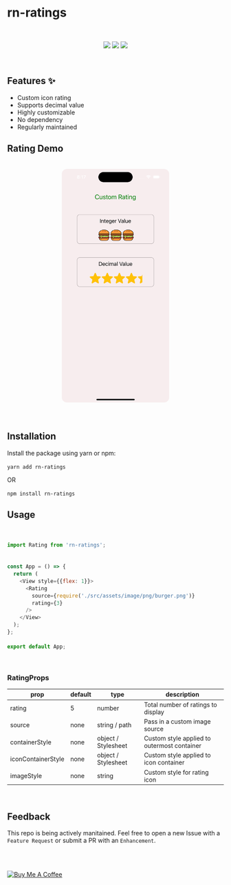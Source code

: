 # rn-ratings
<br>

<p align="center">
<img src="https://img.shields.io/badge/npm-1.0.2-blue">
<img src="https://img.shields.io/badge/downloads-100%2Fmonth-green">
<img src="https://img.shields.io/badge/types-included-purple">
</p>

<br>

## Features ✨

- Custom icon rating
- Supports decimal value
- Highly customizable
- No dependency
- Regularly maintained
 


## Rating Demo
<br>
<div style="flex-direction: row" align="center" >
  <img style="border-radius : 12px" src="./resources/img/demo.png" width="250">
</div>

<br>
<br>

## Installation

Install the package using yarn or npm:

```yarn add rn-ratings```

  OR
  
```npm install rn-ratings```

## Usage

<br>

``` js
import Rating from 'rn-ratings';


const App = () => {
  return (
    <View style={{flex: 1}}>
      <Rating
        source={require('./src/assets/image/png/burger.png')}
        rating={3}
      />
    </View>
  );
};

export default App;
```

<br>

### RatingProps

| prop | default | type | description |
| ---- | ---- | ----| ---- |
| rating | 5 | number |  Total number of ratings to display |
| source | none | string / path | Pass in a custom image source |
| containerStyle | none | object / Stylesheet | Custom style applied to outermost container |
| iconContainerStyle | none | object / Stylesheet | Custom style applied to icon container |
| imageStyle | none | string | Custom style for rating icon|


<br>

## Feedback

This repo is being actively manitained. Feel free to open a new Issue with a `Feature Request` or submit a PR with an `Enhancement`.


<br>
<br>

<a href="https://www.buymeacoffee.com/mxheepsingh" target="_blank"><img src="https://cdn.buymeacoffee.com/buttons/v2/default-yellow.png" alt="Buy Me A Coffee" style="height: 40px !important;width: 150px !important;" ></a>